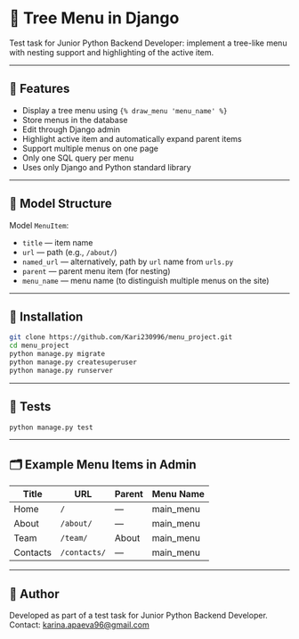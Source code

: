 # 📂 Tree Menu in Django

Test task for Junior Python Backend Developer: implement a tree-like menu with nesting support and highlighting of the active item.

---

## 🚀 Features

* Display a tree menu using `{% draw_menu 'menu_name' %}`
* Store menus in the database
* Edit through Django admin
* Highlight active item and automatically expand parent items
* Support multiple menus on one page
* Only one SQL query per menu
* Uses only Django and Python standard library

---

## 🧱 Model Structure

Model `MenuItem`:

* `title` — item name
* `url` — path (e.g., `/about/`)
* `named_url` — alternatively, path by `url` name from `urls.py`
* `parent` — parent menu item (for nesting)
* `menu_name` — menu name (to distinguish multiple menus on the site)

---

## 🔧 Installation

```bash
git clone https://github.com/Kari230996/menu_project.git
cd menu_project
python manage.py migrate
python manage.py createsuperuser
python manage.py runserver
```

---

## 🧪 Tests

```bash
python manage.py test
```

---

## 🗂 Example Menu Items in Admin

| Title    | URL          | Parent | Menu Name  |
| -------- | ------------ | ------ | ---------- |
| Home     | `/`          | —      | main\_menu |
| About    | `/about/`    | —      | main\_menu |
| Team     | `/team/`     | About  | main\_menu |
| Contacts | `/contacts/` | —      | main\_menu |

---

## 📝 Author

Developed as part of a test task for Junior Python Backend Developer.
Contact: [karina.apaeva96@gmail.com](mailto:karina.apaeva96@gmail.com)
